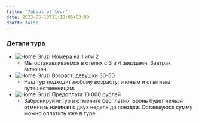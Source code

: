```yaml
---
title: "7about_of_tour"
date: 2023-05-18T11:18:05+03:00
draft: false
---
```


### Детали тура ###

- ![Home Gruzi](img/Bed.png) Номера на 1 или 2
    - Мы останавливаемся в отелях с 3 и 4 звездами. Завтрак включен.
- ![Home Gruzi](img/Woman.png) Возраст: девушки 30-50
    - Наш тур подходит любому возрасту: и юным и опытным путешественницам.
- ![Home Gruzi](img/BackNo.png) Предоплата 10 000 рублей
    - Забронируйте тур и отмените бесплатно. Бронь будет 
    нельзя отменить начиная с двух недель до поездки.
    Оставшуюся сумму можно оплатить уже в туре.